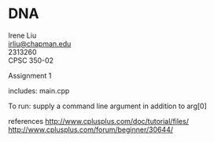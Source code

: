 # DNA

Irene Liu  
irliu@chapman.edu  
2313260  
CPSC 350-02  

Assignment 1  

includes: main.cpp  

To run: supply a command line argument in addition to arg[0]  

references
http://www.cplusplus.com/doc/tutorial/files/
http://www.cplusplus.com/forum/beginner/30644/

